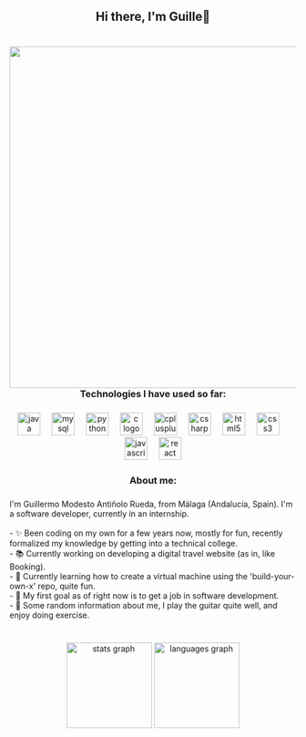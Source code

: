 <h2 align="center">Hi there, I'm Guille👋</h2>

###

<br clear="both">

<img align="right" height="600" src="https://media2.giphy.com/media/ule4vhcY1xEKQ/giphy.gif?cid=6c09b9522yjxb7ect2yfff81tod20q2g286voqtz20861kan&ep=v1_gifs_search&rid=giphy.gif&ct=g"  />

###

<h3 align="center">Technologies I have used so far:</h3>

###

<div align="center">
  <img src="https://cdn.jsdelivr.net/gh/devicons/devicon/icons/java/java-original-wordmark.svg" height="40" alt="java logo"  />
  <img width="12" />
  <img src="https://cdn.jsdelivr.net/gh/devicons/devicon/icons/mysql/mysql-original-wordmark.svg" height="40" alt="mysql logo"  />
  <img width="12" />
  <img src="https://cdn.jsdelivr.net/gh/devicons/devicon/icons/python/python-original-wordmark.svg" height="40" alt="python logo"  />
  <img width="12" />
  <img src="https://cdn.jsdelivr.net/gh/devicons/devicon/icons/c/c-original.svg" height="40" alt="c logo"  />
  <img width="12" />
  <img src="https://cdn.jsdelivr.net/gh/devicons/devicon/icons/cplusplus/cplusplus-original.svg" height="40" alt="cplusplus logo"  />
  <img width="12" />
  <img src="https://cdn.jsdelivr.net/gh/devicons/devicon/icons/csharp/csharp-original.svg" height="40" alt="csharp logo"  />
  <img width="12" />
  <img src="https://cdn.jsdelivr.net/gh/devicons/devicon/icons/html5/html5-original-wordmark.svg" height="40" alt="html5 logo"  />
  <img width="12" />
  <img src="https://cdn.jsdelivr.net/gh/devicons/devicon/icons/css3/css3-original-wordmark.svg" height="40" alt="css3 logo"  />
  <img width="12" />
  <img src="https://cdn.jsdelivr.net/gh/devicons/devicon/icons/javascript/javascript-plain.svg" height="40" alt="javascript logo"  />
  <img width="12" />
  <img src="https://cdn.jsdelivr.net/gh/devicons/devicon/icons/react/react-original-wordmark.svg" height="40" alt="react logo"  />
</div>

###

<h3 align="center">About me:</h3>

###

<p align="left">I'm Guillermo Modesto Antiñolo Rueda, from Málaga (Andalucía, Spain). I'm a software developer, currently in an internship.<br><br>- ✨ Been coding on my own for a few years now, mostly for fun, recently formalized my knowledge by getting into a technical college.<br>- 📚 Currently working on developing a digital travel website (as in, like Booking).<br>- 🌱 Currently learning how to create a virtual machine using the 'build-your-own-x' repo, quite fun.<br>- 🎯 My first goal as of right now is to get a job in software development.<br>- 🎲 Some random information about me, I play the guitar quite well, and enjoy doing exercise.</p>

###

<br clear="both">

<div align="center">
  <img src="https://github-readme-stats.vercel.app/api?username=GuillermoModesto&hide_title=false&hide_rank=false&show_icons=true&include_all_commits=true&count_private=true&disable_animations=false&theme=dracula&locale=en&hide_border=false&order=1" height="150" alt="stats graph"  />
  <img src="https://github-readme-stats.vercel.app/api/top-langs?username=GuillermoModesto&locale=en&hide_title=false&layout=compact&card_width=320&langs_count=5&theme=dracula&hide_border=false&order=2" height="150" alt="languages graph"  />
</div>

###
